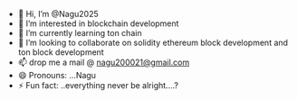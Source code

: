 - 👋 Hi, I’m @Nagu2025
- 👀 I’m interested in blockchain development
- 🌱 I’m currently learning ton chain
- 💞️ I’m looking to collaborate on solidity ethereum block development and ton block development
- 📫 drop me a mail @ nagu200021@gmail.com
- 😄 Pronouns: ...Nagu
- ⚡ Fun fact: ..everything never be alright....?

<!---
Nagu2025/Nagu2025 is a ✨ special ✨ repository because its `README.md` (this file) appears on your GitHub profile.
You can click the Preview link to take a look at your changes.
--->
